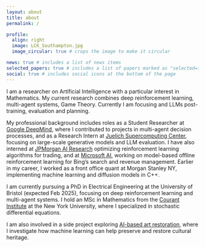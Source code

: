 ```yaml
---
layout: about
title: about
permalink: /

profile:
  align: right
  image: LCK_Southampton.jpg
  image_circular: true # crops the image to make it circular

news: true # includes a list of news items
selected_papers: true # includes a list of papers marked as "selected={true}"
social: true # includes social icons at the bottom of the page
---
```


I am a researcher on Artificial Intelligence with a particular interest in Mathematics. My current research combines deep reinforcement learning, multi-agent systems, Game Theory. Currently I am focusing and LLMs post-training, evaluation and planning.

My professional background includes roles as a Student Researcher at [Google DeepMind](https://deepmind.google/), where I contributed to projects in multi-agent decision processes, and as a Research Intern at [Juelich Supercomputing Center](https://www.fz-juelich.de/en/ias/jsc), focusing on large-scale generative models and LLM evaluation. I have also interned at [JPMorgan AI Research](https://www.jpmorgan.com/technology/artificial-intelligence) optimizing reinforcement learning algorithms for trading, and at [Microsoft AI](https://www.microsoft.com/en-us/research/group/bing-speech-and-language-sciences/), working on model-based offline reinforcement learning for Bing’s search and revenue management. Earlier in my career, I worked as a front office quant at Morgan Stanley NY, implementing machine learning and diffusion models in C++.

I am currently pursuing a PhD in Electrical Engineering at the University of Bristol (expected Feb 2025), focusing on deep reinforcement learning and multi-agent systems. I hold an MSc in Mathematics from the [Courant Institute](https://cims.nyu.edu/dynamic/) at the New York University, where I specialized in stochastic differential equations.

I am also involved in a side project exploring [AI-based art restoration](https://artrestoreai.github.io/), where I investigate how machine learning can help preserve and restore cultural heritage.

<!--  You can put a picture in, too. The code is already in, just name your picture `prof_pic.jpg` and put it in the `img/` folder.

 Put your address / P.O. box / other info right below your picture. You can also disable any these elements by editing `profile` property of the YAML header of your `_pages/about.md`. Edit `_bibliography/papers.bib` and Jekyll will render your [publications page](/al-folio/publications/) automatically.

Link to your social media connections, too.
This theme is set up to use [Font Awesome icons](http://fortawesome.github.io/Font-Awesome/) and [Academicons](https://jpswalsh.github.io/academicons/), # like the ones below. Add your Facebook, Twitter, LinkedIn, Google Scholar, or just disable all of them. --->
